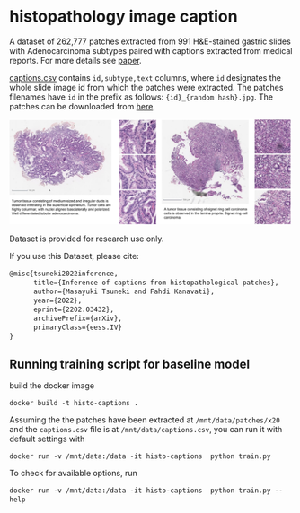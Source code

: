 # histopathology image caption

A dataset of 262,777 patches extracted from 991 H&E-stained gastric slides with Adenocarcinoma subtypes paired with captions extracted from medical reports. For more details see [paper](https://openreview.net/forum?id=9gKn7SDb83v).


[captions.csv](captions.csv) contains `id,subtype,text` columns, where `id` designates the whole slide image id from which the patches were extracted. The patches filenames have `id` in the prefix as follows:  `{id}_{random hash}.jpg`. The patches can be downloaded from [here](https://zenodo.org/record/6550925).


![](captions_adc.jpg)

Dataset is provided for research use only.

If you use this Dataset, please cite:

```
@misc{tsuneki2022inference,
      title={Inference of captions from histopathological patches}, 
      author={Masayuki Tsuneki and Fahdi Kanavati},
      year={2022},
      eprint={2202.03432},
      archivePrefix={arXiv},
      primaryClass={eess.IV}
}
```

## Running training script for baseline model

build the docker image

```
docker build -t histo-captions .
```

Assuming the the patches have been extracted at `/mnt/data/patches/x20` and the `captions.csv` file is at `/mnt/data/captions.csv`, you can run it with default settings with

```
docker run -v /mnt/data:/data -it histo-captions  python train.py 
```

To check for available options, run

```
docker run -v /mnt/data:/data -it histo-captions  python train.py --help
```